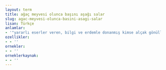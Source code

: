 ```yaml
---
layout: term
title: ağaç meyvesi olunca başını aşağı salar
slug: agac-meyvesi-olunca-basini-asagi-salar
lisan: Türkçe
anlamlar:
- '"yararlı eserler veren, bilgi ve erdemle donanmış kimse alçak gönüllü olur" anlamında kullanılan bir söz'
ozellikler:
- - ''
ornekler:
- - ''
orneklerkaynak:
- - ''
---
```

